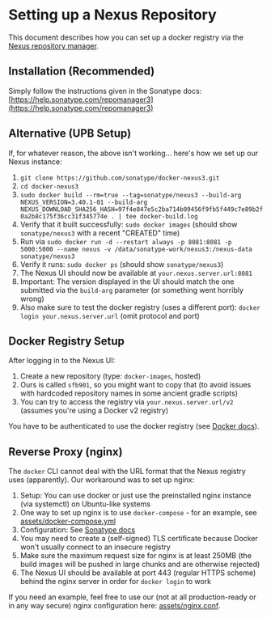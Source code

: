 # Setting up a Nexus Repository

This document describes how you can set up a docker registry via the [Nexus repository manager](https://www.sonatype.com/products/repository-oss-download).

## Installation (Recommended)

Simply follow the instructions given in the Sonatype docs: [https://help.sonatype.com/repomanager3](https://help.sonatype.com/repomanager3)

## Alternative (UPB Setup)

If, for whatever reason, the above isn't working... here's how we set up our Nexus instance:

1. ``git clone https://github.com/sonatype/docker-nexus3.git``
1. ``cd docker-nexus3``
1. ``sudo docker build --rm=true --tag=sonatype/nexus3 --build-arg NEXUS_VERSION=3.40.1-01 --build-arg NEXUS_DOWNLOAD_SHA256_HASH=97f4e847e5c2ba714b09456f9fb5f449c7e89b2f0a2b8c175f36cc31f345774e . | tee docker-build.log``
1. Verify that it built successfully: ``sudo docker images`` (should show ``sonatype/nexus3`` with a recent "CREATED" time)
1. Run via ``sudo docker run -d --restart always -p 8081:8081 -p 5000:5000 --name nexus -v /data/sonatype-work/nexus3:/nexus-data sonatype/nexus3``
1. Verify it runs: ``sudo docker ps`` (should show ``sonatype/nexus3``)
1. The Nexus UI should now be available at ``your.nexus.server.url:8081``
1. Important: The version displayed in the UI should match the one submitted via the ``build-arg`` parameter (or something went horribly wrong)
1. Also make sure to test the docker registry (uses a different port): ``docker login your.nexus.server.url`` (omit protocol and port)

## Docker Registry Setup

After logging in to the Nexus UI:

1. Create a new repository (type: ``docker-images``, hosted)
1. Ours is called ``sfb901``, so you might want to copy that (to avoid issues with hardcoded repository names in some ancient gradle scripts)
1. You can try to access the registry via ``your.nexus.server.url/v2`` (assumes you're using a Docker v2 registry)

You have to be authenticated to use the docker registry (see [Docker docs](https://help.sonatype.com/repomanager3/nexus-repository-administration/formats/docker-registry/docker-authentication)).

## Reverse Proxy (nginx)

The ``docker`` CLI cannot deal with the URL format that the Nexus registry uses (apparently). Our workaround was to set up nginx:

1. Setup: You can use docker or just use the preinstalled nginx instance (via systemctl) on Ubuntu-like systems
1. One way to set up nginx is to use ``docker-compose`` - for an example, see [assets/docker-compose.yml](/assets/docker-compose.yml)
1. Configuration: See [Sonatype docs](https://help.sonatype.com/repomanager3/planning-your-implementation/run-behind-a-reverse-proxy#RunBehindaReverseProxy-Example:ReverseProxySSLTerminationatBasePath)
1. You may need to create a (self-signed) TLS certificate because Docker won't usually connect to an insecure registry
1. Make sure the maximum request size for nginx is at least 250MB (the build images will be pushed in large chunks and are otherwise rejected)
1. The Nexus UI should be available at port 443 (regular HTTPS scheme) behind the nginx server in order for ``docker login`` to work

If you need an example, feel free to use our (not at all production-ready or in any way secure) nginx configuration here: [assets/nginx.conf](/assets/nginx.conf).
